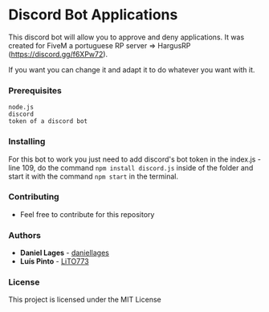 # Discord Bot Applications

This discord bot will allow you to approve and deny applications. It was created for FiveM a portuguese RP server => HargusRP (https://discord.gg/f6XPw72). 

If you want you can change it and adapt it to do whatever you want with it.

### Prerequisites

```
node.js
discord
token of a discord bot
```

### Installing

For this bot to work you just need to add discord's bot token in the index.js - line 109, do the command ```npm install discord.js``` inside of the folder and start it with the command ```npm start``` in the terminal. 

### Contributing

- Feel free to contribute for this repository 

### Authors

* **Daniel Lages** - [daniellages](https://github.com/daniellages)
* **Luís Pinto** - [LiTO773](https://github.com/LiTO773)

### License

This project is licensed under the MIT License
